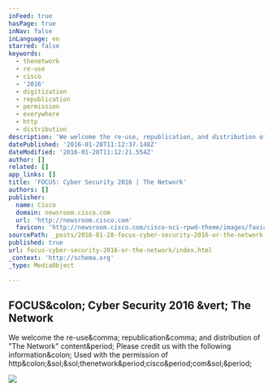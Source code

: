 ```yaml
---
inFeed: true
hasPage: true
inNav: false
inLanguage: en
starred: false
keywords:
  - thenetwork
  - re-use
  - cisco
  - '2016'
  - digitization
  - republication
  - permission
  - everywhere
  - http
  - distribution
description: 'We welcome the re-use, republication, and distribution of "The Network" content. Please credit us with the following information: Used with the permission of http://thenetwork.cisco.com/.'
datePublished: '2016-01-28T11:12:37.148Z'
dateModified: '2016-01-28T11:12:21.554Z'
author: []
related: []
app_links: []
title: 'FOCUS: Cyber Security 2016 | The Network'
authors: []
publisher:
  name: Cisco
  domain: newsroom.cisco.com
  url: 'http://newsroom.cisco.com'
  favicon: 'http://newsroom.cisco.com/cisco-nci-rpwd-theme/images/favicon/favicon192.png'
sourcePath: _posts/2016-01-28-focus-cyber-security-2016-or-the-network.md
published: true
url: focus-cyber-security-2016-or-the-network/index.html
_context: 'http://schema.org'
_type: MediaObject

---
```

<article style=""><h1>FOCUS&amp;colon; Cyber Security 2016 &amp;vert; The Network</h1><p>We welcome the re-use&amp;comma; republication&amp;comma; and distribution of "The Network" content&amp;period; Please credit us with the following information&amp;colon; Used with the permission of http&amp;colon;&amp;sol;&amp;sol;thenetwork&amp;period;cisco&amp;period;com&amp;sol;&amp;period;</p><img src="http://newsroom.cisco.com/documents/10157/14740/sec-graphc-novel_1200x630_lead-hero_focus_0116.jpg/9895716c-869c-41f3-9873-aaebcb9cbf4d?t=1453336053492" /></article>